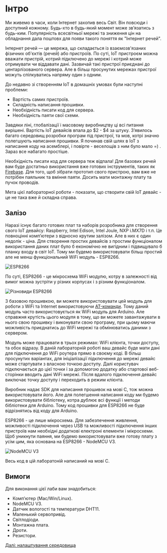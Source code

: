 # Інтро

Ми живемо в часи, коли Інтернет захопив весь Світ. Він повсюди і доступний кожному. Будь-хто в будь-який момент може зв’язатись з будь-ким. Популярність всесвітньої мережі та зниження цін на обладнання дала поштовх для появи такого поняття як "Інтернет речей".

Інтернет речей — це мережа, що складається із взаємозв'язаних фізичних об'єктів (речей) або пристроїв. По суті, IoT пристроєм можна вважати пристрій, котрий підключено до мережі і котрий може отримувати чи віддавати дані. Зазвичай такі пристрої приєднані до центарлізованого сервера. Але в більш просунутих мережах пристрої можуть спілкуватись напряму один з одним.

До недавно зі створенням IoT в домашніх умовах були наступні проблеми:

- Вартість самих пристроїв.
- Складність написання прошивки.
- Необхідність писати код для сервера.
- Необхідність паяти свої схеми.

Завдяки ліні, глобалізації і масовому виробництву ці всі питання вирішені. Вартість IoT девайсів впала до $2 - $4 за штуку. З’явилось багато середовищ розробки програм під пристрої, та мов, котрі значно полегшують написання прошивки. Я починав свій шлях в IoT з написання коду на асемблері, і повірте - веселощів з ним було мало =) . Зараз все набагато простіше.

Необхідність писати код для сервера теж відпала! Для базових речей вам буде достатньо використання вже готових інструментів, таких як [Firebase](https://firebase.google.com/). Для того, щоб зібрати прототип свого пристрою, вам вже не потрібен паяльник та вміння паяти. Досить мати монтажну плату та пучок проводів.

Мета цієї лабораторної роботи - показати, що створити свій IoT девайс - це не така вже й складна справа.

## Залізо

Наразі існує багато готових плат та наборів розробника для створення свого IoT девайсу: Raspberry, Intel Edison, Intel Joule, NXP i.MX7D і т.п. Це повноцінні комп’ютери з відносно крутим залізом. Але в них є один недолік - ціна. Для створення простих девайсів з простим функціоналом використання даних плат було б економічно не вигідним і підвищувало б планку входу в світ IoT. Тому ми будемо використовувати більш простий але не менш функціональний WiFi модуль - ESP8266.

![ESP8266](https://github.com/snipter/firebase-iot-codelab/blob/master/docs/assets/image58.png)

По суті, ESP8266 - це мікросхема WiFi модулю, котру в залежності від вимог можна зустріти у різних корпусах і з різним функціоналом.

![Різновиди ESP8266](https://github.com/snipter/firebase-iot-codelab/blob/master/docs/assets/image48.png)

З базовою прошивкою, ви можете використовувати цей модуль для роботи з WiFi та Internet використовуючи [AT-команди](https://en.wikipedia.org/wiki/Hayes_command_set). Тому даний модуль часто використовується як WiFi модуль для Arduino. Але справжня крутість цього модуля в тому, що ви можете завантажувати в нього свою прошивку і виконувати свою програму, при цьому маючи можливість приєднатись до WiFi мережі та обмінюватись даними з сервером.

Модуль може працювати в трьох режимах: WiFi клієнта, точки доступу, та обох відразу. В даній лабораторній роботі ваш девайс буде мати дані для підключення до WiFi роутера прямо в своєму коді. В більш просунутих варіантах, для ініціалізації підключення до мережі девайс може стартувати з власною точкою доступу. Далі користувач підключається до цієї точки і за допомогою додатку або стартової веб-сторінки вводить дані WiFi мережі. Після вдалого підключення девайс виключає точку доступу і переходить в режим клієнта.

Виробник надає SDK для написання прошивок на мові С, тож можна використовувати його. Але для полегшення написання коду ми будемо використовувати бібліотеку, котра дублює всі функції і методи бібліотеки для Arduino. Тому код прошивки для ESP8266 не буде відрізнятись від коду для Arduino.

ESP8266 - це лише мікросхема. Для забезпечення живлення, можливості підключення через USB та можливості підключення інших пристроїв нам необхідні додаткові електроні елементи і мікросхеми. Щоб уникнути паяння, ми будемо використовувати вже готову плату з усім цим, яка основана на ESP8266 - NodeMCU V3.

![NodeMCU V3](https://github.com/snipter/firebase-iot-codelab/blob/master/docs/assets/image2.png)

Весь код в цій лаборатоній написаний на мові C.

## Вимоги

Для виконання цієї лаби вам знадобиться:

- Комп’ютер (Mac/Win/Linux).
- NodeMCU V3.
- Датчик вологості та температури DHT11.
- Маленький сервопривід.
- Світлодіоди.
- Монтажна плата.
- Дроти.
- Резистори.

[Далі: налаштування середовища](01-ide.md)

